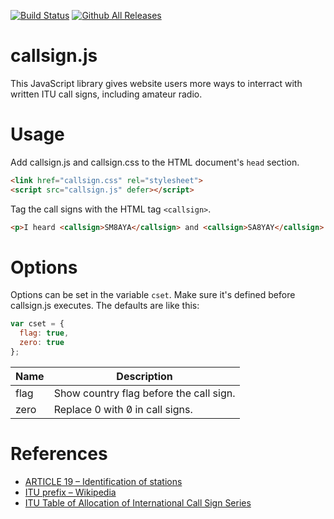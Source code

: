 [![Build Status](https://travis-ci.org/Lominean/callsign.js.svg?branch=master)](https://travis-ci.org/Lominean/callsign.js)
[![Github All Releases](https://img.shields.io/github/downloads/Lominean/callsign.js/total.svg)]()

# callsign.js
This JavaScript library gives website users more ways to interract with written ITU call signs, including amateur radio.

# Usage
Add callsign.js and callsign.css to the HTML document's `head` section.
```html
<link href="callsign.css" rel="stylesheet">
<script src="callsign.js" defer></script>
```

Tag the call signs with the HTML tag `<callsign>`.
```html
<p>I heard <callsign>SM8AYA</callsign> and <callsign>SA8YAY</callsign> on shortwave.</p>
```

# Options
Options can be set in the variable `cset`. Make sure it's defined before callsign.js executes. The defaults are like this:
```javascript
var cset = {
  flag: true,
  zero: true
};
```

| Name | Description |
| --- | --- |
| flag | Show country flag before the call sign. |
| zero | Replace 0 with 0&#x0338; in call signs. |

# References
* [ARTICLE 19 – Identification of stations](http://life.itu.int/radioclub/rr/art19.pdf)
* [ITU prefix – Wikipedia](https://en.wikipedia.org/wiki/ITU_prefix)
* [ITU Table of Allocation of International Call Sign Series](https://www.arrl.org/international-call-sign-series)
